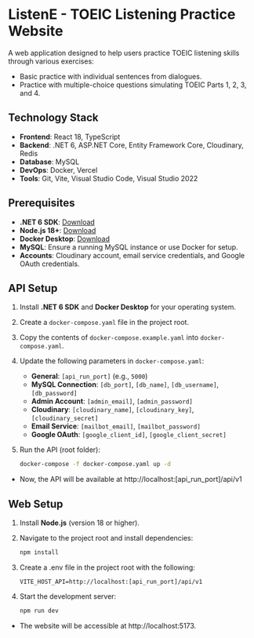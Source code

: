 # ListenE - TOEIC Listening Practice Website

A web application designed to help users practice TOEIC listening skills through various exercises:
- Basic practice with individual sentences from dialogues.
- Practice with multiple-choice questions simulating TOEIC Parts 1, 2, 3, and 4.

## Technology Stack
- **Frontend**: React 18, TypeScript
- **Backend**: .NET 6, ASP.NET Core, Entity Framework Core, Cloudinary, Redis
- **Database**: MySQL
- **DevOps**: Docker, Vercel
- **Tools**: Git, Vite, Visual Studio Code, Visual Studio 2022

## Prerequisites
- **.NET 6 SDK**: [Download](https://dotnet.microsoft.com/en-us/download/dotnet/6.0)
- **Node.js 18+**: [Download](https://nodejs.org/)
- **Docker Desktop**: [Download](https://www.docker.com/products/docker-desktop/)
- **MySQL**: Ensure a running MySQL instance or use Docker for setup.
- **Accounts**: Cloudinary account, email service credentials, and Google OAuth credentials.

## API Setup
1. Install **.NET 6 SDK** and **Docker Desktop** for your operating system.
2. Create a `docker-compose.yaml` file in the project root.
3. Copy the contents of `docker-compose.example.yaml` into `docker-compose.yaml`.
4. Update the following parameters in `docker-compose.yaml`:
   - **General**: `[api_run_port]` (e.g., `5000`)
   - **MySQL Connection**: `[db_port]`, `[db_name]`, `[db_username]`, `[db_password]`
   - **Admin Account**: `[admin_email]`, `[admin_password]`
   - **Cloudinary**: `[cloudinary_name]`, `[cloudinary_key]`, `[cloudinary_secret]`
   - **Email Service**: `[mailbot_email]`, `[mailbot_password]`
   - **Google OAuth**: `[google_client_id]`, `[google_client_secret]`
5. Run the API (root folder):

   ```bash
   docker-compose -f docker-compose.yaml up -d

- Now, the API will be available at http://localhost:[api_run_port]/api/v1

## Web Setup
1. Install **Node.js** (version 18 or higher).
2. Navigate to the project root and install dependencies:

   ```bash
   npm install

3. Create a .env file in the project root with the following:

    ```env
    VITE_HOST_API=http://localhost:[api_run_port]/api/v1

4. Start the development server:

    ```bash
    npm run dev

- The website will be accessible at http://localhost:5173.


